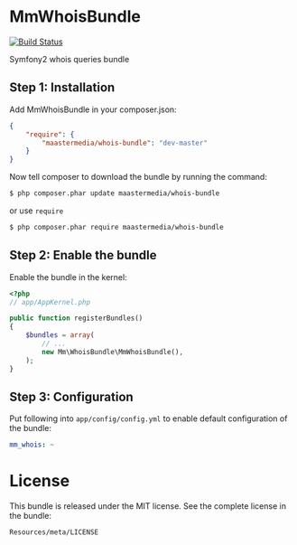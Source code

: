 MmWhoisBundle
=======================

[![Build Status](https://secure.travis-ci.org/maastermedia/MmWhoisBundle.png?branch=master)](http://travis-ci.org/maastermedia/MmWhoisBundle)

Symfony2 whois queries bundle

## Step 1: Installation

Add MmWhoisBundle in your composer.json:

```json
{
    "require": {
        "maastermedia/whois-bundle": "dev-master"
    }
}
```

Now tell composer to download the bundle by running the command:

``` bash
$ php composer.phar update maastermedia/whois-bundle
```

or use `require`

```bash
$ php composer.phar require maastermedia/whois-bundle
```

## Step 2: Enable the bundle

Enable the bundle in the kernel:

``` php
<?php
// app/AppKernel.php

public function registerBundles()
{
    $bundles = array(
        // ...
        new Mm\WhoisBundle\MmWhoisBundle(),
    );
}
```

## Step 3: Configuration

Put following into `app/config/config.yml` to enable default configuration of the bundle:

```yaml
mm_whois: ~
```


License
=======

This bundle is released under the MIT license. See the complete license in the bundle:

    Resources/meta/LICENSE

